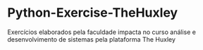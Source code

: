 # Python-Exercise-TheHuxley

 Exercícios elaborados pela faculdade impacta no curso análise e desenvolvimento de sistemas  pela plataforma The Huxley

